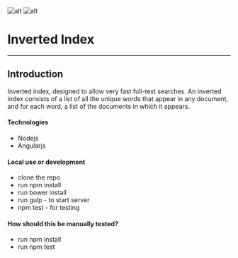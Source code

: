 ![alt](https://travis-ci.org/andela-emurphy/inverted_index.svg?branch=develop)  ![alt](https://coveralls.io/repos/github/andela-emurphy/inverted_index/badge.svg?branch=develop)
# Inverted Index
------------------------------
## Introduction
 Inverted index, designed to allow very fast full-text searches. An inverted index consists of a list of all the unique words that appear in any document, and for each word, a list of the documents in which it appears.  
#### Technologies
- Nodejs
- Angularjs

#### Local use or development
- clone the repo
- run npm install
- run bower install
- run gulp - to start server
- npm test - for testing

#### How should this be manually tested?  
- run npm install 
- run npm test

